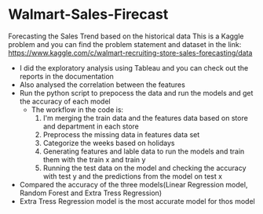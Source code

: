 # Walmart-Sales-Firecast
Forecasting the Sales Trend based on the historical data
This is a Kaggle problem and you can find the problem statement and dataset in the link: https://www.kaggle.com/c/walmart-recruiting-store-sales-forecasting/data

* I did the exploratory analysis using Tableau and you can check out the reports in the documentation 
* Also analysed the correlation between the features 
* Run the python script to prepocess the data and run the models and get the accuracy of each model
  * The workflow in the code is:
    1) I'm merging the train data and the features data based on store and department in each store
    2) Preprocess the missing data in features data set 
    3) Categorize the weeks based on holidays
    4) Generating features and lable data to run the models and train them with the train x and train y
    5) Running the test data on the model and checking the accuracy with test y and the predictions from the model on test x
* Compared the accuracy of the three models(Linear Regression model, Random Forest and Extra Tress Regression)
* Extra Tress Regression model is the most accurate model for thos model
